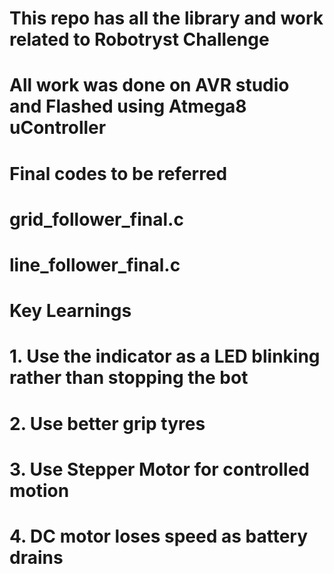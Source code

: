 # This repo has all the library and work related to Robotryst Challenge
# All work was done on AVR studio and Flashed using Atmega8 uController

# Final codes to be referred
# grid_follower_final.c
# line_follower_final.c

# Key Learnings
# 1. Use the indicator as a LED blinking rather than stopping the bot
# 2. Use better grip tyres
# 3. Use Stepper Motor for controlled motion
# 4. DC motor loses speed as battery drains
